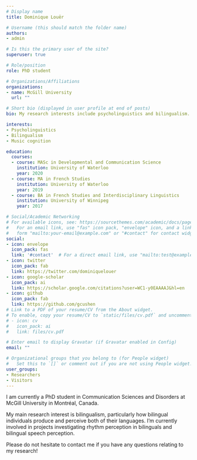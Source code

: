 ```yaml
---
# Display name
title: Dominique Louër

# Username (this should match the folder name)
authors:
- admin

# Is this the primary user of the site?
superuser: true

# Role/position
role: PhD student 

# Organizations/Affiliations
organizations:
- name: McGill University
  url: ""

# Short bio (displayed in user profile at end of posts)
bio: My research interests include psycholinguistics and bilingualism.

interests:
- Psycholinguistics
- Bilingualism
- Music cognition

education:
  courses:
  - course: MASc in Developmental and Communication Science 
    institution: University of Waterloo
    year: 2020
  - course: MA in French Studies
    institution: University of Waterloo
    year: 2019
  - course: BA in French Studies and Interdisciplinary Linguistics
    institution: University of Winnipeg
    year: 2017

# Social/Academic Networking
# For available icons, see: https://sourcethemes.com/academic/docs/page-builder/#icons
#   For an email link, use "fas" icon pack, "envelope" icon, and a link in the
#   form "mailto:your-email@example.com" or "#contact" for contact widget.
social:
- icon: envelope
  icon_pack: fas
  link: '#contact'  # For a direct email link, use "mailto:test@example.org".
- icon: twitter
  icon_pack: fab
  link: https://twitter.com/dominiquelouer
- icon: google-scholar
  icon_pack: ai
  link: https://scholar.google.com/citations?user=WC1-y0EAAAAJ&hl=en
- icon: github
  icon_pack: fab
  link: https://github.com/gcushen
# Link to a PDF of your resume/CV from the About widget.
# To enable, copy your resume/CV to `static/files/cv.pdf` and uncomment the lines below.
# - icon: cv
#   icon_pack: ai
#   link: files/cv.pdf

# Enter email to display Gravatar (if Gravatar enabled in Config)
email: ""

# Organizational groups that you belong to (for People widget)
#   Set this to `[]` or comment out if you are not using People widget.
user_groups:
- Researchers
- Visitors
---
```


I am currently a PhD student in Communication Sciences and Disorders at McGill University in Montréal, Canada. 

My main research interest is bilingualism, particularly how bilingual individuals produce and perceive both of their languages. I’m currently involved in projects investigating rhythm perception in bilinguals and bilingual speech perception. 

Please do not hesitate to contact me if you have any questions relating to my research!
